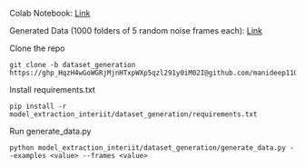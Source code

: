 Colab Notebook: [Link](https://colab.research.google.com/drive/1wWKBGa7ernc5AwCpJgO6NALQilvUShZc?usp=sharing)

Generated Data (1000 folders of 5 random noise frames each): [Link](https://drive.google.com/drive/folders/1LaoCsHiDIJUo29eCZD_zgxeIGJ7b4UVW?usp=sharing)

Clone the repo

```
git clone -b dataset_generation https://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@github.com/manideep1108/model_extraction_interiit
```

Install requirements.txt

```
pip install -r model_extraction_interiit/dataset_generation/requirements.txt
```

Run generate_data.py
```
python model_extraction_interiit/dataset_generation/generate_data.py --examples <value> --frames <value>
```
